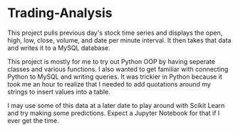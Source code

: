 # Trading-Analysis

This project pulls previous day's stock time series and displays the open, high, low, close, volume, and date per minute interval. It then takes that data and writes it to a MySQL database.

This project is mostly for me to try out Python OOP by having seperate classes and various functions. I also wanted to get familiar with connecting Python to MySQL and writing queries. It was trickier in Python because it took me an hour to realize that I needed to add quotations around my strings to insert values into a table.

I may use some of this data at a later date to play around with Scikit Learn and try making some predictions. Expect a Jupyter Notebook for that if I ever get the time.

